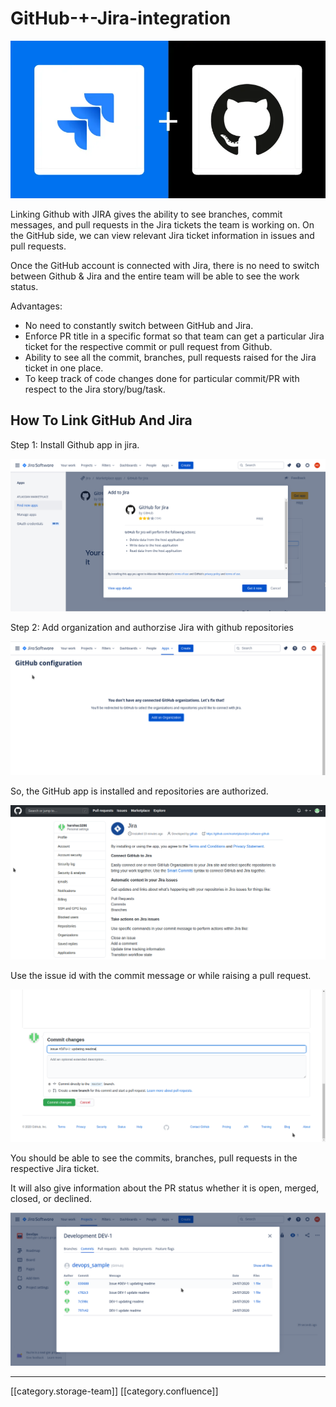 # GitHub-+-Jira-integration

![](../../../../DevOps/FullExport/images/storage/image-20200725-075543.png)

Linking Github with JIRA gives the ability to see branches, commit messages, and pull requests in the Jira tickets the team is working on. On the GitHub side, we can view relevant Jira ticket information in issues and pull requests.

Once the GitHub account is connected with Jira, there is no need to switch between Github & Jira and the entire team will be able to see the work status.

Advantages:

* No need to constantly switch between GitHub and Jira.
* Enforce PR title in a specific format so that team can get a particular Jira ticket for the respective commit or pull request from Github.
* Ability to see all the commit, branches, pull requests raised for the Jira ticket in one place.
* To keep track of code changes done for particular commit/PR with respect to the Jira story/bug/task.

## How To Link GitHub And Jira

Step 1: Install Github app in jira.

![](../../../../DevOps/FullExport/images/storage/image-20200810-130529.png)

Step 2: Add organization and authorzise Jira with github repositories

![](../../../../DevOps/FullExport/images/storage/image-20200810-130831.png)

So, the GitHub app is installed and repositories are authorized.

![](../../../../DevOps/FullExport/images/storage/image-20200810-130848.png)

Use the issue id with the commit message or while raising a pull request.

![](../../../../DevOps/FullExport/images/storage/image-20200810-131157.png)

You should be able to see the commits, branches, pull requests in the respective Jira ticket.

It will also give information about the PR status whether it is open, merged, closed, or declined.

![](../../../../DevOps/FullExport/images/storage/image-20200810-131417.png)

***

\[\[category.storage-team]] \[\[category.confluence]]
